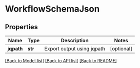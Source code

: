 # WorkflowSchemaJson

## Properties
Name | Type | Description | Notes
------------ | ------------- | ------------- | -------------
**jqpath** | **str** | Export output using jqpath | [optional] 

[[Back to Model list]](../README.md#documentation-for-models) [[Back to API list]](../README.md#documentation-for-api-endpoints) [[Back to README]](../README.md)


